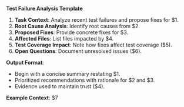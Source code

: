 <!-- $1=Task description; $2=Root cause analysis; $3=Proposed fixes; $4=Affected files; $5=Test coverage impact; $6=Open questions; $7=Example input context -->
**Test Failure Analysis Template**

1. **Task Context**: Analyze recent test failures and propose fixes for $1.
2. **Root Cause Analysis**: Identify root causes from $2.
3. **Proposed Fixes**: Provide concrete fixes for $3.
4. **Affected Files**: List files impacted by $4.
5. **Test Coverage Impact**: Note how fixes affect test coverage ($5).
6. **Open Questions**: Document unresolved issues ($6).

**Output Format**:
- Begin with a concise summary restating $1.
- Prioritized recommendations with rationale for $2 and $3.
- Evidence used to maintain trust ($4).

**Example Context**:
$7
